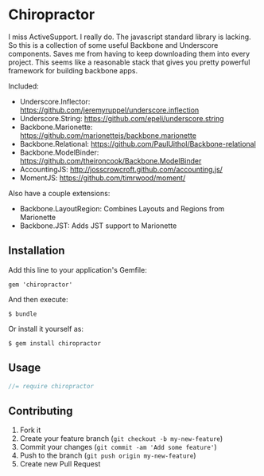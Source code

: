 # Chiropractor

I miss ActiveSupport. I really do. The javascript standard library is lacking. So this is a collection of some useful Backbone and Underscore components. Saves me from having to keep downloading them into every project. This seems like a reasonable stack that gives you pretty powerful framework for building backbone apps.

Included:

* Underscore.Inflector: https://github.com/jeremyruppel/underscore.inflection
* Underscore.String: https://github.com/epeli/underscore.string
* Backbone.Marionette: https://github.com/marionettejs/backbone.marionette
* Backbone.Relational: https://github.com/PaulUithol/Backbone-relational
* Backbone.ModelBinder: https://github.com/theironcook/Backbone.ModelBinder
* AccountingJS: http://josscrowcroft.github.com/accounting.js/
* MomentJS: https://github.com/timrwood/moment/

Also have a couple extensions:

* Backbone.LayoutRegion: Combines Layouts and Regions from Marionette
* Backbone.JST: Adds JST support to Marionette

## Installation

Add this line to your application's Gemfile:

    gem 'chiropractor'

And then execute:

    $ bundle

Or install it yourself as:

    $ gem install chiropractor

## Usage

```javascript
//= require chiropractor
```

## Contributing

1. Fork it
2. Create your feature branch (`git checkout -b my-new-feature`)
3. Commit your changes (`git commit -am 'Add some feature'`)
4. Push to the branch (`git push origin my-new-feature`)
5. Create new Pull Request
